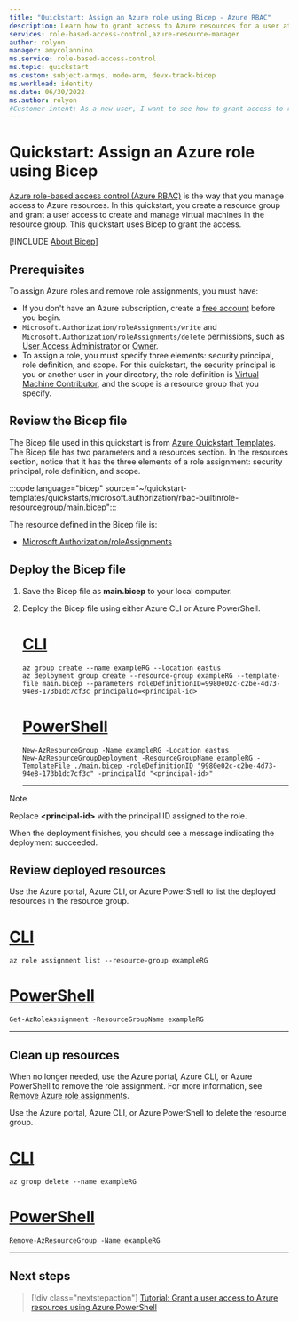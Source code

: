 ```yaml
---
title: "Quickstart: Assign an Azure role using Bicep - Azure RBAC"
description: Learn how to grant access to Azure resources for a user at resource group scope using Bicep and Azure role-based access control (Azure RBAC).
services: role-based-access-control,azure-resource-manager
author: rolyon
manager: amycolannino
ms.service: role-based-access-control
ms.topic: quickstart
ms.custom: subject-armqs, mode-arm, devx-track-bicep
ms.workload: identity
ms.date: 06/30/2022
ms.author: rolyon
#Customer intent: As a new user, I want to see how to grant access to resources using Bicep so that I can start automating role assignment processes.
---
```


# Quickstart: Assign an Azure role using Bicep

[Azure role-based access control (Azure RBAC)](overview.md) is the way that you manage access to Azure resources. In this quickstart, you create a resource group and grant a user access to create and manage virtual machines in the resource group. This quickstart uses Bicep to grant the access.

[!INCLUDE [About Bicep](../../includes/resource-manager-quickstart-bicep-introduction.md)]

## Prerequisites

To assign Azure roles and remove role assignments, you must have:

- If you don't have an Azure subscription, create a [free account](https://azure.microsoft.com/free/?WT.mc_id=A261C142F) before you begin.
- `Microsoft.Authorization/roleAssignments/write` and `Microsoft.Authorization/roleAssignments/delete` permissions, such as [User Access Administrator](built-in-roles.md#user-access-administrator) or [Owner](built-in-roles.md#owner).
- To assign a role, you must specify three elements: security principal, role definition, and scope. For this quickstart, the security principal is you or another user in your directory, the role definition is [Virtual Machine Contributor](built-in-roles.md#virtual-machine-contributor), and the scope is a resource group that you specify.

## Review the Bicep file

The Bicep file used in this quickstart is from [Azure Quickstart Templates](https://azure.microsoft.com/resources/templates/rbac-builtinrole-resourcegroup/). The Bicep file has two parameters and a resources section. In the resources section, notice that it has the three elements of a role assignment: security principal, role definition, and scope.

:::code language="bicep" source="~/quickstart-templates/quickstarts/microsoft.authorization/rbac-builtinrole-resourcegroup/main.bicep":::

The resource defined in the Bicep file is:

- [Microsoft.Authorization/roleAssignments](/azure/templates/Microsoft.Authorization/roleAssignments)

## Deploy the Bicep file

1. Save the Bicep file as **main.bicep** to your local computer.
1. Deploy the Bicep file using either Azure CLI or Azure PowerShell.

    # [CLI](#tab/CLI)

    ```azurecli
    az group create --name exampleRG --location eastus
    az deployment group create --resource-group exampleRG --template-file main.bicep --parameters roleDefinitionID=9980e02c-c2be-4d73-94e8-173b1dc7cf3c principalId=<principal-id>
    ```

    # [PowerShell](#tab/PowerShell)

    ```azurepowershell
    New-AzResourceGroup -Name exampleRG -Location eastus
    New-AzResourceGroupDeployment -ResourceGroupName exampleRG -TemplateFile ./main.bicep -roleDefinitionID "9980e02c-c2be-4d73-94e8-173b1dc7cf3c" -principalId "<principal-id>"
    ```

    ---

> [!NOTE]
> Replace **\<principal-id\>** with the principal ID assigned to the role.

 When the deployment finishes, you should see a message indicating the deployment succeeded.

## Review deployed resources

Use the Azure portal, Azure CLI, or Azure PowerShell to list the deployed resources in the resource group.

# [CLI](#tab/CLI)

```azurecli-interactive
az role assignment list --resource-group exampleRG
```

# [PowerShell](#tab/PowerShell)

```azurepowershell-interactive
Get-AzRoleAssignment -ResourceGroupName exampleRG
```

---

## Clean up resources

When no longer needed, use the Azure portal, Azure CLI, or Azure PowerShell to remove the role assignment. For more information, see [Remove Azure role assignments](role-assignments-remove.md).

Use the Azure portal, Azure CLI, or Azure PowerShell to delete the resource group.

# [CLI](#tab/CLI)

```azurecli-interactive
az group delete --name exampleRG
```

# [PowerShell](#tab/PowerShell)

```azurepowershell-interactive
Remove-AzResourceGroup -Name exampleRG
```

---

## Next steps

> [!div class="nextstepaction"]
> [Tutorial: Grant a user access to Azure resources using Azure PowerShell](tutorial-role-assignments-user-powershell.md)

